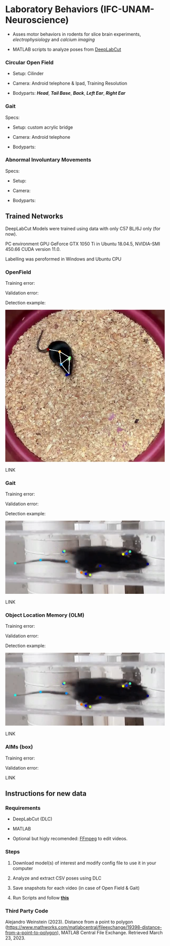 # Laboratory Behaviors (IFC-UNAM-Neuroscience)

+ Asses motor behaviors in rodents for slice brain experiments, *electrophysiology* and *calcium imaging*

+ MATLAB scripts to analyze poses from [DeepLabCut](https://github.com/DeepLabCut/DeepLabCut)

### Circular Open Field

- Setup: Cilinder

- Camera: Android telephone & Ipad, Training Resolution

- Bodyparts: ***Head***, ***Tail Base***, ***Back***, ***Left Ear***, ***Right Ear***

### Gait

Specs:

- Setup: custom acrylic bridge

- Camera: Android telephone

- Bodyparts:

### Abnormal Involuntary Movements

Specs:

- Setup:

- Camera:

- Bodyparts:

## Trained Networks

DeepLabCut Models were trained using data with only C57 BL/6J only (for now).

PC environment GPU GeForce GTX 1050 Ti in Ubuntu 18.04.5,
NVIDIA-SMI 450.66 CUDA version 11.0.

Labelling was peroformed in Windows and Ubuntu CPU

### OpenField

Training error:

Validation error:

Detection example:

![Setup](/Figures/OpenField_Mice.png "Circular Open Field")

LINK

### Gait

Training error:

Validation error:

Detection example:

![Setup](/Figures/Gait_Mice.png "Gait Patterns")

LINK

### Object Location Memory (OLM)

Training error:

Validation error:

Detection example:

![Setup](/Figures/Gait_Mice.png "Gait Patterns")

LINK

### AIMs (box)

Training error:

Validation error:

LINK

## Instructions for new data

### Requirements

- DeepLabCut (DLC)

- MATLAB

- Optional but higly recomended: [FFmpeg](https://www.ffmpeg.org/) to edit videos.

### Steps

1. Download model(s) of interest and modify config file to use it in your computer

2. Analyze and extract CSV poses using DLC

3. Save snapshots for each video (in case of Open Field & Gait)

4. Run Scripts and follow [**this**](http://htmlpreview.github.io/?https://github.com/vladscript/labbehavior/blob/master/html/USER_GUIDE.html)

### Third Party Code

Alejandro Weinstein (2023). Distance from a point to polygon (https://www.mathworks.com/matlabcentral/fileexchange/19398-distance-from-a-point-to-polygon), MATLAB Central File Exchange. Retrieved March 23, 2023.